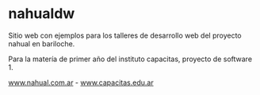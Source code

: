 # nahualdw
Sitio web con ejemplos para los talleres de desarrollo web del proyecto nahual en bariloche.

Para la matería de primer año del instituto capacitas, proyecto de software 1.

www.nahual.com.ar - www.capacitas.edu.ar

